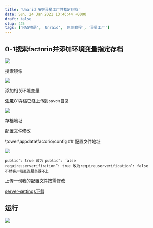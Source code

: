 ```yaml
---
title: 'Unarid 安装异星工厂并指定存档'
date: Sun, 24 Jan 2021 13:46:44 +0000
draft: false
slug: 415 
tags: ['NAS物语', 'Unraid', '原创教程', '异星工厂']
---
```


0-1搜索factorio并添加环境变量指定存档
------------------------

![](https://gao4.top/wp-content/uploads/2021/01/Snipaste_2021-01-24_13-34-50.png)

搜索镜像

![](https://gao4.top/wp-content/uploads/2021/01/Snipaste_2021-01-24_13-34-18.png)

添加相关环境变量

**注意**C1存档已经上传到saves目录

![](https://gao4.top/wp-content/uploads/2021/01/Snipaste_2021-01-24_13-40-00.png)

存档地址

配置文件修改

\\tower\\appdata\\factorio\\config ## 配置文件地址

![](https://gao4.top/wp-content/uploads/2021/01/Snipaste_2021-01-24_13-43-27.png)

```
public”: true 改为 public”: false
requireuserverification”: true 改为requireuserverification”: false
不然客户端直连服务器不上
```

上传一份我的配置文件按需修改

[server-settings](https://gao4.top/wp-content/uploads/2021/01/4aad729c766ff05.zip)[下载](https://gao4.top/wp-content/uploads/2021/01/4aad729c766ff05.zip)

运行
--

![](https://gao4.top/wp-content/uploads/2021/01/Snipaste_2021-01-24_13-33-06-1024x39.png)